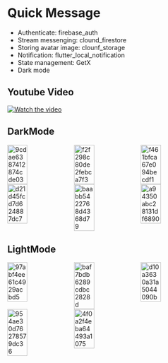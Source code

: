 <h1>Quick Message</h1>

<ul>
  <li>Authenticate: firebase_auth</li>
  <li>Stream messenging: clound_firestore</li>
  <li>Storing avatar image: clounf_storage</li>
  <li>Notification: flutter_local_notification</li>
  <li>State management: GetX</li>
  <li>Dark mode</li>
 </ul>
 
 <h2>Youtube Video</h2>
 
[![Watch the video](https://i.ibb.co/qBQsjnB/Clone-Messenger-App-with-Flutter-Firebase-You-Tube-Google-Chrome-2-26-2021-9-59-22-PM.png)](https://www.youtube.com/watch?v=Py2lCqrZO9c)
 

 <h2>DarkMode</h2>
 <div style="display: flex;flex-wrap: wrap">
  <img src="https://i.ibb.co/j5c7bKV/9cdae6387412874cde03.jpg" alt="9cdae6387412874cde03" width=30%>
  <img src="https://i.ibb.co/jMCNTD8/f2f298c80de2febca7f3.jpg" alt="f2f298c80de2febca7f3" width=30%>
  <img src="https://i.ibb.co/FHZ0qtX/f461bfca67e094becdf1.jpg" alt="f461bfca67e094becdf1" width=30%>
  <img src="https://i.ibb.co/nq2QwSh/d21d45fcd7d624887dc7.jpg" alt="d21d45fcd7d624887dc7" width=30%>
  <img src="https://i.ibb.co/JQjgk8n/baabb5422768d4368d79.jpg" alt="baabb5422768d4368d79" width=30%>
  <img src="https://i.ibb.co/SQgpy7k/a94350abc28131df6890.jpg" alt="a94350abc28131df6890" width=30%>
</div>
<h2>LightMode</h2>
 <div style="display: flex;flex-wrap: wrap">
  <img src="https://i.ibb.co/ZdWkgxP/97abf4ee61c4929acbd5.jpg" alt="97abf4ee61c4929acbd5" width=30%>
  <img src="https://i.ibb.co/82X32cq/baf7bdb6289cdbc2828d.jpg" alt="baf7bdb6289cdbc2828d" width=30%>
  <img src="https://i.ibb.co/WF1F0rf/d10a3630a31a5044090b.jpg" alt="d10a3630a31a5044090b" width=30%>
  <img src="https://i.ibb.co/0qtXCVB/954ae30d76278579dc36.jpg" alt="954ae30d76278579dc36" width=30%>
  <img src="https://i.ibb.co/QcXptYn/4f0a2f4eba64493a1075.jpg" alt="4f0a2f4eba64493a1075" width=30%>
</div>
